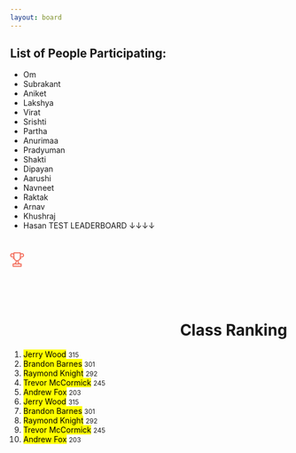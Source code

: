 ```yaml
---
layout: board
---
```

## List of People Participating:

- Om
- Subrakant
- Aniket
- Lakshya
- Virat
- Srishti
- Partha
- Anurimaa
- Pradyuman
- Shakti
- Dipayan
- Aarushi
- Navneet
- Raktak
- Arnav
- Khushraj
- Hasan
TEST LEADERBOARD ↓↓↓↓
<div class="leaderboard">
   <h1>
      <svg class="ico-cup">
         <use xlink:href="#cup"></use>
      </svg>
      Class Ranking
   </h1>
   <ol>
      <li class="fire">
         <mark>Jerry Wood</mark>
         <small>315</small>
      </li>
      <li class="fire">
         <mark>Brandon Barnes</mark>
         <small>301</small>
      </li>
      <li class="fire">
         <mark>Raymond Knight</mark>
         <small>292</small>
      </li>
      <li>
         <mark>Trevor McCormick</mark>
         <small>245</small>
      </li>
      <li>
         <mark>Andrew Fox</mark>
         <small>203</small>
      </li>
      <li>
         <mark>Jerry Wood</mark>
         <small>315</small>
      </li>
      <li>
         <mark>Brandon Barnes</mark>
         <small>301</small>
      </li>
      <li>
         <mark>Raymond Knight</mark>
         <small>292</small>
      </li>
      <li>
         <mark>Trevor McCormick</mark>
         <small>245</small>
      </li>
      <li>
         <mark>Andrew Fox</mark>
         <small>203</small>
      </li>
   </ol>
</div>
<svg style="display: none;">
   <symbol id="cup" x="0px" y="0px"
      width="25px" height="26px" viewBox="0 0 25 26" enable-background="new 0 0 25 26" xml:space="preserve">
      <path fill="#F26856" d="M21.215,1.428c-0.744,0-1.438,0.213-2.024,0.579V0.865c0-0.478-0.394-0.865-0.88-0.865H6.69
         C6.204,0,5.81,0.387,5.81,0.865v1.142C5.224,1.641,4.53,1.428,3.785,1.428C1.698,1.428,0,3.097,0,5.148
         C0,7.2,1.698,8.869,3.785,8.869h1.453c0.315,0,0.572,0.252,0.572,0.562c0,0.311-0.257,0.563-0.572,0.563
         c-0.486,0-0.88,0.388-0.88,0.865c0,0.478,0.395,0.865,0.88,0.865c0.421,0,0.816-0.111,1.158-0.303
         c0.318,0.865,0.761,1.647,1.318,2.31c0.686,0.814,1.515,1.425,2.433,1.808c-0.04,0.487-0.154,1.349-0.481,2.191
         c-0.591,1.519-1.564,2.257-2.975,2.257H5.238c-0.486,0-0.88,0.388-0.88,0.865v4.283c0,0.478,0.395,0.865,0.88,0.865h14.525
         c0.485,0,0.88-0.388,0.88-0.865v-4.283c0-0.478-0.395-0.865-0.88-0.865h-1.452c-1.411,0-2.385-0.738-2.975-2.257
         c-0.328-0.843-0.441-1.704-0.482-2.191c0.918-0.383,1.748-0.993,2.434-1.808c0.557-0.663,1-1.445,1.318-2.31
         c0.342,0.192,0.736,0.303,1.157,0.303c0.486,0,0.88-0.387,0.88-0.865c0-0.478-0.394-0.865-0.88-0.865
         c-0.315,0-0.572-0.252-0.572-0.563c0-0.31,0.257-0.562,0.572-0.562h1.452C23.303,8.869,25,7.2,25,5.148
         C25,3.097,23.303,1.428,21.215,1.428z M5.238,7.138H3.785c-1.116,0-2.024-0.893-2.024-1.99c0-1.097,0.908-1.99,2.024-1.99
         c1.117,0,2.025,0.893,2.025,1.99v2.06C5.627,7.163,5.435,7.138,5.238,7.138z M18.883,21.717v2.553H6.118v-2.553H18.883
         L18.883,21.717z M13.673,18.301c0.248,0.65,0.566,1.214,0.947,1.686h-4.24c0.381-0.472,0.699-1.035,0.947-1.686
         c0.33-0.865,0.479-1.723,0.545-2.327c0.207,0.021,0.416,0.033,0.627,0.033c0.211,0,0.42-0.013,0.627-0.033
         C13.195,16.578,13.344,17.436,13.673,18.301z M12.5,14.276c-2.856,0-4.93-2.638-4.93-6.273V1.73h9.859v6.273
         C17.43,11.638,15.357,14.276,12.5,14.276z M21.215,7.138h-1.452c-0.197,0-0.39,0.024-0.572,0.07v-2.06
         c0-1.097,0.908-1.99,2.024-1.99c1.117,0,2.025,0.893,2.025,1.99C23.241,6.246,22.333,7.138,21.215,7.138z"/>
   </symbol>
</svg>
